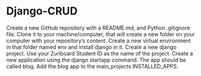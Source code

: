 # Django-CRUD
Create a new GitHub repository with a README.md, and Python .gitignore file.  Clone it to your machine/computer, that will create a new folder on your computer with your repository’s content.  Create a new virtual environment in that folder named env and install django in it.  Create a new django project. Use your Zuriboard Student ID as the name of the project.  Create a new application using the django startapp command. The app should be called blog.  Add the blog app to the main_projects INSTALLED_APPS.
